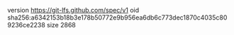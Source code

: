 version https://git-lfs.github.com/spec/v1
oid sha256:a6342153b18b3e178b50772e9b956ea6db6c773dec1870c4035c809236ce2238
size 2868
